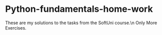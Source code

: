 # Python-fundamentals-home-work
Тhese are my solutions to the tasks from the SoftUni course.\n
Only More Exercises.
